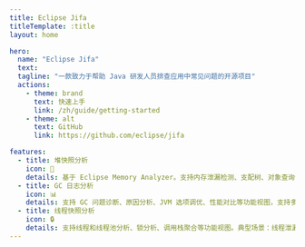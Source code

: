 ```yaml
---
title: Eclipse Jifa
titleTemplate: :title
layout: home

hero:
  name: "Eclipse Jifa"
  text:
  tagline: "一款致力于帮助 Java 研发人员排查应用中常见问题的开源项目"
  actions:
    - theme: brand
      text: 快速上手
      link: /zh/guide/getting-started
    - theme: alt
      text: GitHub
      link: https://github.com/eclipse/jifa

features:
  - title: 堆快照分析
    icon: 🔬
    details: 基于 Eclipse Memory Analyzer。支持内存泄漏检测、支配树、对象查询语言（OQL/Calcite SQL）等常用功能视图。典型场景：OOM、Full GC。
  - title: GC 日志分析
    icon: 📊
    details: 支持 GC 问题诊断、原因分析、JVM 选项调优、性能对比等功能视图，支持多种 GC 算法，如 G1、CMS、ZGC 等。典型场景：长时间暂停、RT 不稳定。
  - title: 线程快照分析
    icon: 🔒
    details: 支持线程和线程池分析、锁分析、调用栈聚合等功能视图。典型场景：线程泄漏、死锁。
---
```


